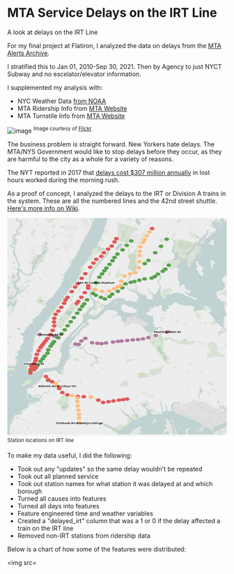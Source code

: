 # MTA Service Delays on the IRT Line
A look at delays on the IRT Line<br>

For my final project at Flatiron, I analyzed the data on delays from the [MTA Alerts Archive](https://mymtaalerts.com/archive).<br>

I stratified this to Jan 01, 2010-Sep 30, 2021. Then by Agency to just NYCT Subway and no escelator/elevator information.<br>

I supplemented my analysis with:
* NYC Weather Data [from NOAA](https://www.ncdc.noaa.gov/cdo-web/datasets)<br>
* MTA Ridership Info from [MTA Website](https://new.mta.info/agency/new-york-city-transit/subway-bus-ridership-2020)<br>
* MTA Turnstile Info from [MTA Website](http://web.mta.info/developers/turnstile.html)<br>

![image](https://user-images.githubusercontent.com/69225974/138002100-a41b741d-dfe3-4d53-87b2-d94faf743f1e.png)
<sup>Image courtesy of [Flickr](https://www.flickr.com/photos/55167823@N07/12951714935)<sub>

The business problem is straight forward. New Yorkers hate delays. The MTA/NYS Government would like to stop delays before they occur, as they
  are harmful to the city as a whole for a variety of reasons.<br>

The NYT reported in 2017 that [delays cost $307 million annually](https://www.nytimes.com/2017/10/12/nyregion/subway-delays-lost-work-time-cost-new-york.html) in lost hours worked during the morning rush.<br>

As a proof of concept, I analyzed the delays to the IRT or Division A trains in the system. These are all the numbered lines and the 42nd street shuttle. [Here's more info on Wiki](https://en.wikipedia.org/wiki/A_Division_(New_York_City_Subway)).

<img src="images/Subway_map.PNG" width="600" height="500">
  <sup>Station locations on IRT line<sub></sup><br>



To make my data useful, I did the following:<br>
  * Took out any "updates" so the same delay wouldn't be repeated<br>
  * Took out all planned service<br>
  * Took out station names for what station it was delayed at and which borough<br>
  * Turned all causes into features<br>
  * Turned all days into features<br>
  * Feature engineered time and weather variables<br>
  * Created a "delayed_irt" column that was a 1 or 0 if the delay affected a train on the IRT line<br>
  * Removed non-IRT stations from ridership data<br>
    

Below is a chart of how some of the features were distributed:

<img src=
